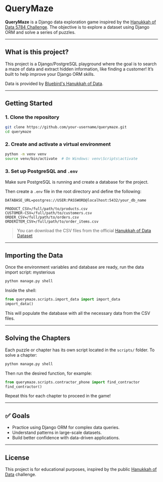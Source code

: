# QueryMaze

**QueryMaze** is a Django data exploration game inspired by the [Hanukkah of Data 5784 Challenge](https://hanukkah.bluebird.sh/5784/). The objective is to explore a dataset using Django ORM and solve a series of puzzles.

---

##  What is this project?

This project is a Django/PostgreSQL playground where the goal is to search a maze of data and extract hidden information, like finding a customer! It’s built to help improve your Django ORM skills.

Data is provided by [Bluebird's Hanukkah of Data](https://hanukkah.bluebird.sh/5784-speedrun/data/).

---

##  Getting Started

### 1. Clone the repository

```bash
git clone https://github.com/your-username/querymaze.git
cd querymaze
```

### 2. Create and activate a virtual environment

```bash
python -m venv venv
source venv/bin/activate  # On Windows: venv\Scripts\activate
```


### 3. Set up PostgreSQL and `.env`

Make sure PostgreSQL is running and create a database for the project.

Then create a `.env` file in the root directory and define the following:

```env
DATABASE_URL=postgres://USER:PASSWORD@localhost:5432/your_db_name

PRODUCT_CSV=/full/path/to/products.csv
CUSTOMER-CSV=/full/path/to/customers.csv
ORDER_CSV=/full/path/to/orders.csv
ORDERITEM_CSV=/full/path/to/order_items.csv
```

> You can download the CSV files from the official [Hanukkah of Data Dataset](https://hanukkah.bluebird.sh/5784-speedrun/data/)

---

##  Importing the Data

Once the environment variables and database are ready, run the data import script:
mysterious
```bash
python manage.py shell
```

Inside the shell:

```python
from querymaze.scripts.import_data import import_data
import_data()
```

This will populate the database with all the necessary data from the CSV files.

---

##  Solving the Chapters

Each puzzle or chapter has its own script located in the `scripts/` folder. To solve a chapter:

```bash
python manage.py shell
```

Then run the desired function, for example:

```python
from querymaze.scripts.contractor_phone import find_contractor
find_contractor()
```

Repeat this for each chapter to proceed in the game!

---

## ✅ Goals

- Practice using Django ORM for complex data queries.
- Understand patterns in large-scale datasets.
- Build better confidence with data-driven applications.

---

##  License

This project is for educational purposes, inspired by the public [Hanukkah of Data](https://hanukkah.bluebird.sh/5784/) challenge.
